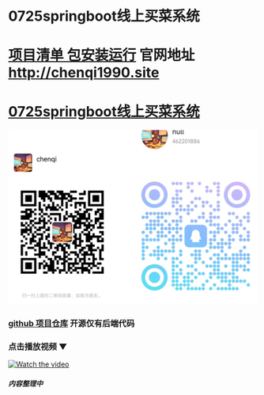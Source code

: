 # 0725springboot线上买菜系统


# [项目清单 包安装运行](http://chenqi1990.site) 官网地址 http://chenqi1990.site

# [0725springboot线上买菜系统](https://github.com/GraduationProject-springboot/0725springboot)

![picture](https://raw.githubusercontent.com/GraduationProject-springboot/.github/main/img/wx.png)

### [github 项目仓库](https://github.com/GraduationProject-springboot/allSpringbootProjects) 开源仅有后端代码

### 点击播放视频 ▼
[![Watch the video](https://i.sstatic.net/Vp2cE.png)](https://www.bilibili.com/video/BV14HerezEwW?p=77)

#####   内容整理中  











